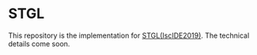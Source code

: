 # STGL
This repository is the implementation for [STGL(IscIDE2019)](https://pan.baidu.com/s/1eGgav83eATj6qTTz7bGALQ).
The technical details come soon.

